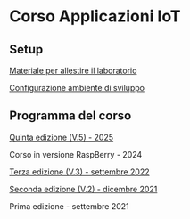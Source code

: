 # Corso Applicazioni IoT

## Setup

[Materiale per allestire il laboratorio](lab-bill-of-materials.md)

[Configurazione ambiente di sviluppo](setup.md)

## Programma del corso

[Quinta edizione (V.5) - 2025](corso-applicazioni-iot-v5.md)

Corso in versione RaspBerry - 2024

[Terza edizione (V.3) - settembre 2022](corso-applicazioni-iot-v3.md)

[Seconda edizione (V.2) - dicembre 2021](corso-applicazioni-iot-v2.md)

Prima edizione - settembre 2021
